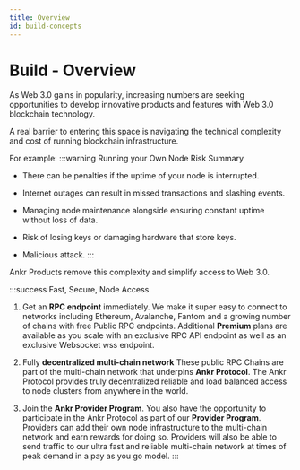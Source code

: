 ```yaml
---
title: Overview
id: build-concepts
---
```


# Build - Overview

As Web 3.0 gains in popularity, increasing numbers are seeking opportunities to develop innovative products and features with Web 3.0 blockchain technology. 

A real barrier to entering this space is navigating the technical complexity and cost of running blockchain infrastructure. 

For example:
:::warning Running your Own Node Risk Summary

 - There can be penalties if the uptime of your node is interrupted.

 - Internet outages can result in missed transactions and slashing events.

- Managing node maintenance alongside ensuring constant uptime without loss of data. 

 - Risk of losing keys or damaging hardware that store keys.

 - Malicious attack. 
:::

Ankr Products remove this complexity and simplify access to Web 3.0.

:::success Fast, Secure, Node Access
1. Get an **RPC endpoint** immediately.
We make it super easy to connect to networks including Ethereum, Avalanche, Fantom and a growing number of chains with free Public RPC endpoints. Additional **Premium** plans are available as you scale with an exclusive RPC API endpoint as well as an exclusive Websocket wss endpoint. 

2. Fully **decentralized multi-chain network**
These public RPC Chains are part of the multi-chain network that underpins **Ankr Protocol**. The Ankr Protocol provides truly decentralized reliable and load balanced access to node clusters from anywhere in the world. 

3. Join the **Ankr Provider Program**.
You also have the opportunity to participate in the Ankr Protocol as part of our **Provider Program**. Providers can add their own node infrastructure to the multi-chain network and earn rewards for doing so. Providers will also be able to send traffic to our ultra fast and reliable multi-chain network at times of peak demand in a pay as you go model. 
:::
